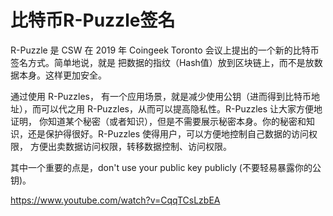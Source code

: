 # 比特币R-Puzzle签名

R-Puzzle 是 CSW 在 2019 年 Coingeek Toronto 会议上提出的一个新的比特币签名方式。简单地说，就是 把数据的指纹（Hash值）放到区块链上，而不是放数据本身。这样更加安全。

通过使用 R-Puzzles， 有一个应用场景，就是减少使用公钥（进而得到比特币地址），而可以代之用 R-Puzzles，从而可以提高隐私性。R-Puzzles 让大家方便地证明， 你知道某个秘密（或者知识），但是不需要展示秘密本身。你的秘密和知识，还是保护得很好。R-Puzzles 使得用户，可以方便地控制自己数据的访问权限， 方便出卖数据访问权限，转移数据控制、访问权限。

其中一个重要的点是，don't use your public key publicly (不要轻易暴露你的公钥)。

https://www.youtube.com/watch?v=CqqTCsLzbEA